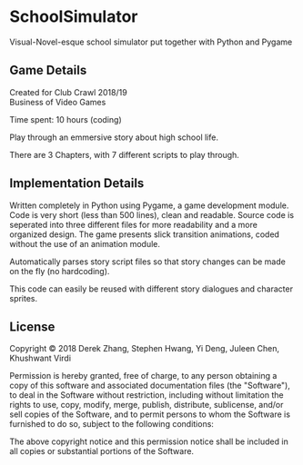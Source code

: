 # SchoolSimulator
Visual-Novel-esque school simulator put together with Python and Pygame

<h2>Game Details</h2>

Created for Club Crawl 2018/19 <br>
Business of Video Games

Time spent: 10 hours (coding)

Play through an emmersive story about high school life.

There are 3 Chapters, with 7 different scripts to play through.

<h2>Implementation Details</h2>

Written completely in Python using Pygame, a game development module. Code is very short (less than 500 lines), clean and readable. Source code is seperated into three different files for more readability and a more organized design. The game presents slick transition animations, coded without the use of an animation module. 

Automatically parses story script files so that story changes can be made on the fly (no hardcoding).

This code can easily be reused with different story dialogues and character sprites.

<h2>License</h2>

Copyright © 2018 Derek Zhang, Stephen Hwang, Yi Deng, Juleen Chen, Khushwant Virdi

Permission is hereby granted, free of charge, to any person obtaining a copy of this software and associated documentation files (the "Software"), to deal in the Software without restriction, including without limitation the rights to use, copy, modify, merge, publish, distribute, sublicense, and/or sell copies of the Software, and to permit persons to whom the Software is furnished to do so, subject to the following conditions:

The above copyright notice and this permission notice shall be included in all copies or substantial portions of the Software.

